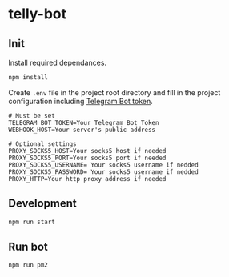 # telly-bot

## Init

Install required dependances.

```bash
npm install
```

Create `.env` file in the project root directory and fill in the project configuration including [Telegram Bot token](https://core.telegram.org/bots#6-botfather).

```plaintext
# Must be set
TELEGRAM_BOT_TOKEN=Your Telegram Bot Token
WEBHOOK_HOST=Your server's public address

# Optional settings
PROXY_SOCKS5_HOST=Your socks5 host if needed
PROXY_SOCKS5_PORT=Your socks5 port if needed
PROXY_SOCKS5_USERNAME= Your socks5 username if nedded
PROXY_SOCKS5_PASSWORD= Your socks5 username if nedded
PROXY_HTTP=Your http proxy address if needed
```

## Development

```bash
npm run start
```

## Run bot

```bash
npm run pm2
```
